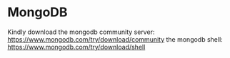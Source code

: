 # MongoDB
Kindly download 
the mongodb community server: https://www.mongodb.com/try/download/community
the mongodb shell: https://www.mongodb.com/try/download/shell
